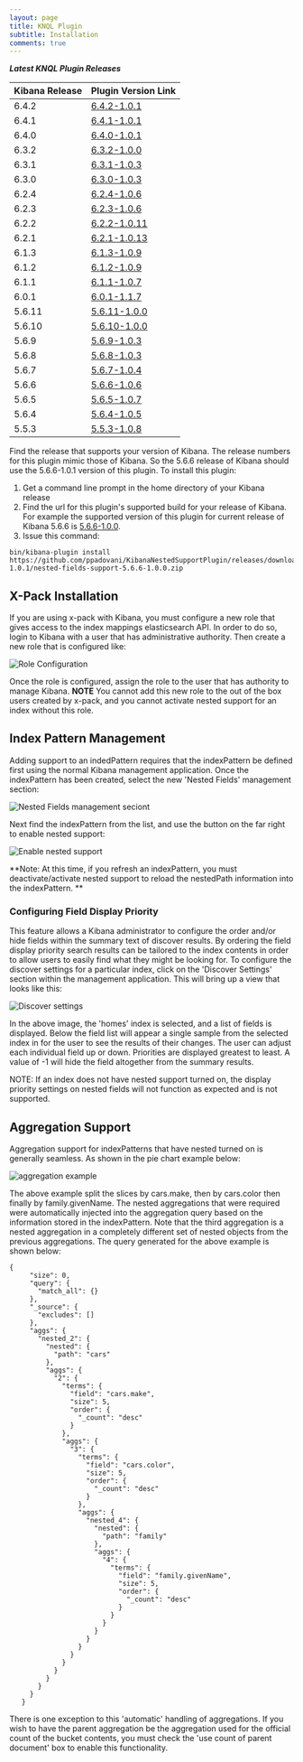 ```yaml
---
layout: page
title: KNQL Plugin
subtitle: Installation
comments: true
---
```


***Latest KNQL Plugin Releases***
<div class="datatable-begin"></div>

|Kibana Release|Plugin Version Link|
|-------|-------|
|6.4.2|[6.4.2-1.0.1](https://github.com/ppadovani/KibanaNestedSupportPlugin/releases/download/6.4.2-1.0.1/nested-fields-support-6.4.2-1.0.1.zip)|
|6.4.1|[6.4.1-1.0.1](https://github.com/ppadovani/KibanaNestedSupportPlugin/releases/download/6.4.1-1.0.1/nested-fields-support-6.4.1-1.0.1.zip)|
|6.4.0|[6.4.0-1.0.1](https://github.com/ppadovani/KibanaNestedSupportPlugin/releases/download/6.4.0-1.0.1/nested-fields-support-6.4.0-1.0.1.zip)|
|6.3.2|[6.3.2-1.0.0](https://github.com/ppadovani/KibanaNestedSupportPlugin/releases/download/6.3.2-1.0.0/nested-fields-support-6.3.2-1.0.0.zip)|
|6.3.1|[6.3.1-1.0.3](https://github.com/ppadovani/KibanaNestedSupportPlugin/releases/download/6.3.1-1.0.3/nested-fields-support-6.3.1-1.0.3.zip)|
|6.3.0|[6.3.0-1.0.3](https://github.com/ppadovani/KibanaNestedSupportPlugin/releases/download/6.3.0-1.0.3/nested-fields-support-6.3.0-1.0.3.zip)|
|6.2.4|[6.2.4-1.0.6](https://github.com/ppadovani/KibanaNestedSupportPlugin/releases/download/6.2.4-1.0.6/nested-fields-support-6.2.4-1.0.6.zip)|
|6.2.3|[6.2.3-1.0.6](https://github.com/ppadovani/KibanaNestedSupportPlugin/releases/download/6.2.3-1.0.6/nested-fields-support-6.2.3-1.0.6.zip)|
|6.2.2|[6.2.2-1.0.11](https://github.com/ppadovani/KibanaNestedSupportPlugin/releases/download/6.2.2-1.0.11/nested-fields-support-6.2.2-1.0.11.zip)|
|6.2.1|[6.2.1-1.0.13](https://github.com/ppadovani/KibanaNestedSupportPlugin/releases/download/6.2.1-1.0.13/nested-fields-support-6.2.1-1.0.13.zip)|
|6.1.3|[6.1.3-1.0.9](https://github.com/ppadovani/KibanaNestedSupportPlugin/releases/download/6.1.3-1.0.9/nested-fields-support-6.1.3-1.0.9.zip)|
|6.1.2|[6.1.2-1.0.9](https://github.com/ppadovani/KibanaNestedSupportPlugin/releases/download/6.1.2-1.0.9/nested-fields-support-6.1.2-1.0.9.zip)|
|6.1.1|[6.1.1-1.0.7](https://github.com/ppadovani/KibanaNestedSupportPlugin/releases/download/6.1.1-1.0.7/nested-fields-support-6.1.1-1.0.7.zip)|
|6.0.1|[6.0.1-1.1.7](https://github.com/ppadovani/KibanaNestedSupportPlugin/releases/download/6.0.1-1.1.7/nested-fields-support-6.0.1-1.1.7.zip)|
|5.6.11|[5.6.11-1.0.0](https://github.com/ppadovani/KibanaNestedSupportPlugin/releases/download/5.6.11-1.0.0/nested-fields-support-5.6.11-1.0.0.zip)|
|5.6.10|[5.6.10-1.0.0](https://github.com/ppadovani/KibanaNestedSupportPlugin/releases/download/5.6.10-1.0.0/nested-fields-support-5.6.10-1.0.0.zip)|
|5.6.9|[5.6.9-1.0.3](https://github.com/ppadovani/KibanaNestedSupportPlugin/releases/download/5.6.9-1.0.3/nested-fields-support-5.6.9-1.0.3.zip)|
|5.6.8|[5.6.8-1.0.3](https://github.com/ppadovani/KibanaNestedSupportPlugin/releases/download/5.6.8-1.0.3/nested-fields-support-5.6.8-1.0.3.zip)|
|5.6.7|[5.6.7-1.0.4](https://github.com/ppadovani/KibanaNestedSupportPlugin/releases/download/5.6.7-1.0.4/nested-fields-support-5.6.7-1.0.4.zip)|
|5.6.6|[5.6.6-1.0.6](https://github.com/ppadovani/KibanaNestedSupportPlugin/releases/download/5.6.6-1.0.6/nested-fields-support-5.6.6-1.0.6.zip)|
|5.6.5|[5.6.5-1.0.7](https://github.com/ppadovani/KibanaNestedSupportPlugin/releases/download/5.6.5-1.0.7/nested-fields-support-5.6.5-1.0.7.zip)|
|5.6.4|[5.6.4-1.0.5](https://github.com/ppadovani/KibanaNestedSupportPlugin/releases/download/5.6.4-1.0.5/nested-fields-support-5.6.4-1.0.5.zip)|
|5.5.3|[5.5.3-1.0.8](https://github.com/ppadovani/KibanaNestedSupportPlugin/releases/download/5.5.3-1.0.8/nested-fields-support-5.5.3-1.0.8.zip)|

<div class="datatable-end"></div>

Find the release that supports your version of Kibana. The release numbers for this plugin mimic those of Kibana. 
So the 5.6.6 release of Kibana should use the 5.6.6-1.0.1 version of this plugin. 
To install this plugin:

1. Get a command line prompt in the home directory of your Kibana release
2. Find the url for this plugin's supported build for your release of Kibana. 
  For example the supported version of this plugin for current release of 
  Kibana 5.6.6 is [5.6.6-1.0.0](https://github.com/ppadovani/KibanaNestedSupportPlugin/releases/download/5.6.6-1.0.1/nested-fields-support-5.6.6-1.0.0.zip).
3. Issue this command: 
  ~~~
  bin/kibana-plugin install https://github.com/ppadovani/KibanaNestedSupportPlugin/releases/download/5.6.6-1.0.1/nested-fields-support-5.6.6-1.0.0.zip
  ~~~

## X-Pack Installation ##

If you are using x-pack with Kibana, you must configure a new role that gives access 
to the index mappings elasticsearch API. In order to do so, login to Kibana with a
user that has administrative authority. Then create a new role that is configured
like:

![Role Configuration](img/role-configuration.png)

Once the role is configured, assign the role to the user that has authority to
manage Kibana. **NOTE** You cannot add this new role to the out of the box users
created by x-pack, and you cannot activate nested support for an index without 
this role.

## Index Pattern Management ##

Adding support to an indedPattern requires that the indexPattern be defined first using the normal Kibana management
application. Once the indexPattern has been created, select the new 'Nested Fields' management section:

![Nested Fields management seciont](img/nested-management.png)

Next find the indexPattern from the list, and use the button on the far right to enable nested support:

![Enable nested support](img/activate-nested.png)

**Note: At this time, if you refresh an indexPattern, you must deactivate/activate nested support to reload the 
nestedPath information into the indexPattern. **

### Configuring Field Display Priority ###

This feature allows a Kibana administrator to configure the order and/or hide fields within the summary text
of discover results. By ordering the field display priority search results can be tailored to the
index contents in order to allow users to easily find what they might be looking for. To configure the 
discover settings for a particular index, click on the 'Discover Settings' section within the management application.
This will bring up a view that looks like this:

![Discover settings](img/discover-settings.png)

In the above image, the 'homes' index is selected, and a list of fields is displayed. Below the field list
will appear a single sample from the selected index in for the user to see the results of their
changes. The user can adjust each individual field up or down. Priorities are displayed greatest to least.
A value of -1 will hide the field altogether from the summary results.

NOTE: If an index does not have nested support turned on, the display priority settings on nested fields
will not function as expected and is not supported.

## Aggregation Support ##

Aggregation support for indexPatterns that have nested turned on is generally seamless. As shown in the pie chart
example below:

![aggregation example](img/aggregation-example.png)

The above example split the slices by cars.make, then by cars.color then finally by family.givenName. The nested 
aggregations that were required were automatically injected into the aggregation query based on the information
stored in the indexPattern. Note that the third aggregation is a nested aggregation in a completely different
set of nested objects from the previous aggregations. The query generated for the above example is shown below:

~~~
{
     "size": 0,
     "query": {
       "match_all": {}
     },
     "_source": {
       "excludes": []
     },
     "aggs": {
       "nested_2": {
         "nested": {
           "path": "cars"
         },
         "aggs": {
           "2": {
             "terms": {
               "field": "cars.make",
               "size": 5,
               "order": {
                 "_count": "desc"
               }
             },
             "aggs": {
               "3": {
                 "terms": {
                   "field": "cars.color",
                   "size": 5,
                   "order": {
                     "_count": "desc"
                   }
                 },
                 "aggs": {
                   "nested_4": {
                     "nested": {
                       "path": "family"
                     },
                     "aggs": {
                       "4": {
                         "terms": {
                           "field": "family.givenName",
                           "size": 5,
                           "order": {
                             "_count": "desc"
                           }
                         }
                       }
                     }
                   }
                 }
               }
             }
           }
         }
       }
     }
   }
   ~~~

There is one exception to this 'automatic' handling of aggregations. If you wish to have the parent aggregation be the
aggregation used for the official count of the bucket contents, you must check the 'use count of parent document' box
to enable this functionality.
